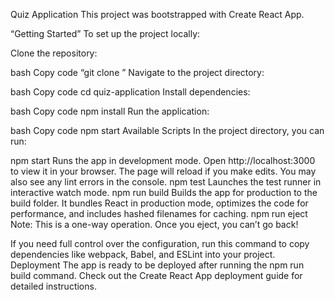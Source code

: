 Quiz Application
This project was bootstrapped with Create React App.

“Getting Started”
To set up the project locally:

Clone the repository:

bash
Copy code
“git clone <repository-url>”
Navigate to the project directory:

bash
Copy code
cd quiz-application
Install dependencies:

bash
Copy code
npm install
Run the application:

bash
Copy code
npm start
Available Scripts
In the project directory, you can run:

npm start
Runs the app in development mode.
Open http://localhost:3000 to view it in your browser.
The page will reload if you make edits. You may also see any lint errors in the console.
npm test
Launches the test runner in interactive watch mode.
npm run build
Builds the app for production to the build folder.
It bundles React in production mode, optimizes the code for performance, and includes hashed filenames for caching.
npm run eject
Note: This is a one-way operation. Once you eject, you can’t go back!

If you need full control over the configuration, run this command to copy dependencies like webpack, Babel, and ESLint into your project.
Deployment
The app is ready to be deployed after running the npm run build command. Check out the Create React App deployment guide for detailed instructions.
